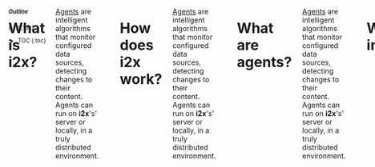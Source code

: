 <aside class="large-4 columns" markdown="1" style="position:fixed;font-size:80%;">

##### Outline
{:.no_toc}

* TOC
{:toc}

</aside>

<!-- [TOC] for Python markdown parser -->

 <div class="large-8 columns" role="content"  markdown="1">

# What is i2x?

[Agents]() are intelligent algorithms that monitor configured data sources, detecting changes to their content. Agents can run on **i2x**'s' server or locally, in a truly distributed environment.

<hr>

# How does i2x work?

[Agents]() are intelligent algorithms that monitor configured data sources, detecting changes to their content. Agents can run on **i2x**'s' server or locally, in a truly distributed environment.

<hr>

# What are agents?

[Agents]() are intelligent algorithms that monitor configured data sources, detecting changes to their content. Agents can run on **i2x**'s' server or locally, in a truly distributed environment.

<hr>

# What are integrations?

[Agents]() are intelligent algorithms that monitor configured data sources, detecting changes to their content. Agents can run on **i2x**'s' server or locally, in a truly distributed environment.

<hr>

# What are templates?

[Agents]() are intelligent algorithms that monitor configured data sources, detecting changes to their content. Agents can run on **i2x**'s' server or locally, in a truly distributed environment.

<hr>

</div>

[agents]:       ../reference/index#agents